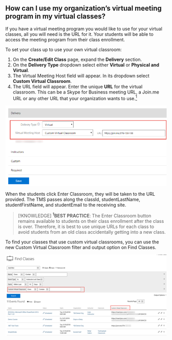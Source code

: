 ## How can I use my organization’s virtual meeting program in my virtual classes?

If you have a virtual meeting program you would like to use for your virtual classes, all you will need is the URL for it. Your students will be able to access the meeting program from their class enrollment. 

To set your class up to use your own virtual classroom:
1. On the **Create/Edit Class** page, expand the **Delivery** section.
1. On the **Delivery Type** dropdown select either **Virtual** or **Physical and Virtual**.
1. The Virtual Meeting Host field will appear. In its dropdown select **Custom Virtual Classroom**.
1. The URL field will appear. Enter the unique **URL** for the virtual classroom. This can be a Skype for Business meeting URL, a Join.me URL or any other URL that your organization wants to use.<a href="#note1"><sup>1</sup></a>

![](/tms/images/virtual-delivery.png)

When the students click Enter Classroom, they will be taken to the URL provided. The TMS passes along the classId, studentLastName, studentFirstName, and studentEmail to the receiving site.

> [!KNOWLEDGE] <sup>**1**</sup>**BEST PRACTICE**: The Enter Classroom button remains available to students on their class enrollment after the class is over. Therefore, it is best to use unique URLs for each class to avoid students from an old class accidentally getting into a new class.

To find your classes that use custom virtual classrooms, you can use the new Custom Virtual Classroom filter and output option on Find Classes.

![](/tms/images/find-custom-virtual-classroom.png)
